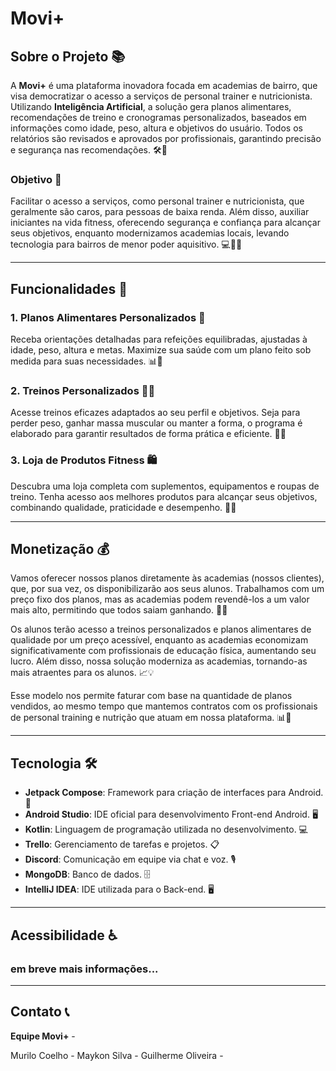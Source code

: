 
# Movi+ 

## Sobre o Projeto 📚

A **Movi+** é uma plataforma inovadora focada em academias de bairro, que visa democratizar o acesso a serviços de personal trainer e nutricionista. Utilizando **Inteligência Artificial**, a solução gera planos alimentares, recomendações de treino e cronogramas personalizados, baseados em informações como idade, peso, altura e objetivos do usuário. Todos os relatórios são revisados e aprovados por profissionais, garantindo precisão e segurança nas recomendações. 🛠️🤖

### Objetivo 🎯

Facilitar o acesso a serviços, como personal trainer e nutricionista, que geralmente são caros, para pessoas de baixa renda. Além disso, auxiliar iniciantes na vida fitness, oferecendo segurança e confiança para alcançar seus objetivos, enquanto modernizamos academias locais, levando tecnologia para bairros de menor poder aquisitivo. 💻🏋️‍♂️

---

## Funcionalidades 🚀

### 1. Planos Alimentares Personalizados 🥗  
Receba orientações detalhadas para refeições equilibradas, ajustadas à idade, peso, altura e metas. Maximize sua saúde com um plano feito sob medida para suas necessidades. 📊🍎

### 2. Treinos Personalizados 🏋️‍♀️  
Acesse treinos eficazes adaptados ao seu perfil e objetivos. Seja para perder peso, ganhar massa muscular ou manter a forma, o programa é elaborado para garantir resultados de forma prática e eficiente. 💪📅

### 3. Loja de Produtos Fitness 🛍️  
Descubra uma loja completa com suplementos, equipamentos e roupas de treino. Tenha acesso aos melhores produtos para alcançar seus objetivos, combinando qualidade, praticidade e desempenho. 🥤👕

---

## Monetização 💰

Vamos oferecer nossos planos diretamente às academias (nossos clientes), que, por sua vez, os disponibilizarão aos seus alunos. Trabalhamos com um preço fixo dos planos, mas as academias podem revendê-los a um valor mais alto, permitindo que todos saiam ganhando. 💸🤝

Os alunos terão acesso a treinos personalizados e planos alimentares de qualidade por um preço acessível, enquanto as academias economizam significativamente com profissionais de educação física, aumentando seu lucro. Além disso, nossa solução moderniza as academias, tornando-as mais atraentes para os alunos. 📈💡

Esse modelo nos permite faturar com base na quantidade de planos vendidos, ao mesmo tempo que mantemos contratos com os profissionais de personal training e nutrição que atuam em nossa plataforma. 📊💼

---

## Tecnologia 🛠️

- **Jetpack Compose**: Framework para criação de interfaces para Android. 📱
- **Android Studio**: IDE oficial para desenvolvimento Front-end Android. 🖥️
- **Kotlin**: Linguagem de programação utilizada no desenvolvimento. 💻
- **Trello**: Gerenciamento de tarefas e projetos. 📋
- **Discord**: Comunicação em equipe via chat e voz. 🎙️
- **MongoDB**: Banco de dados. 🗄️
- **IntelliJ IDEA**: IDE utilizada para o Back-end. 🖥️

---

## Acessibilidade ♿


### em breve mais informações...
---


## Contato 📞

**Equipe Movi+** - 

Murilo Coelho - 
Maykon Silva - 
Guilherme Oliveira - 

